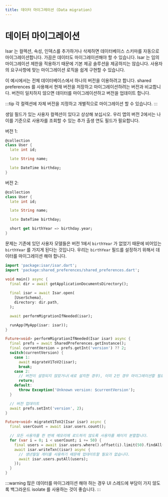 ```yaml
---
title: 데이터 마이그레이션 (Data migration)
---
```


# 데이터 마이그레이션

Isar 는 컬렉션, 속성, 인덱스를 추가하거나 삭제하면 데이터베이스 스키마를 자동으로 마이그레이션합니다. 가끔은 데이터도 마이그레이션해야 할 수 있습니다. Isar 는 임의 마이그레이션 제한을 적용하기 때문에 기본 제공 솔루션을 제공하지는 않습니다. 사용자의 요구사항에 맞는 마이그레이션 로직을 쉽게 구현할 수 있습니다.

이 예시에서는 전체 데이터베이스에서 하나의 버전을 이용하려고 합니다. shared preferences 를 사용해서 현재 버전을 저장하고 마이그레이션하려는 버전과 비교합니다. 버전이 일치하지 않으면 데이터를 마이그레이션하고 버전을 업데이트 합니다.

:::tip
각 컬렉션에 자체 버전을 지정하고 개별적으로 마이그레이션 할 수 있습니다.
:::

생일 필드가 있는 사용자 컬렉션이 있다고 상상해 보십시오. 우리 앱의 버전 2에서는 나이를 기준으로 사용자를 조회할 수 있는 추가 출생 연도 필드가 필요합니다.

버전 1:

```dart
@collection
class User {
  late int id;

  late String name;

  late DateTime birthday;
}
```

버전 2:

```dart
@collection
class User {
  late int id;

  late String name;

  late DateTime birthday;

  short get birthYear => birthday.year;
}
```

문제는 기존에 있던 사용자 모델들은 버전 1에서 `birthYear` 가 없었기 때문에 비어있는 `birthYear` 를 가지게 된다는 것입니다. 우리는 `birthYear` 필드를 설정하기 위해서 데이터를 마이그레이션 해야 합니다.

```dart
import 'package:isar/isar.dart';
import 'package:shared_preferences/shared_preferences.dart';

void main() async {
  final dir = await getApplicationDocumentsDirectory();
  
  final isar = await Isar.open(
    [UserSchema],
    directory: dir.path,
  );

  await performMigrationIfNeeded(isar);

  runApp(MyApp(isar: isar));
}

Future<void> performMigrationIfNeeded(Isar isar) async {
  final prefs = await SharedPreferences.getInstance();
  final currentVersion = prefs.getInt('version') ?? 2;
  switch(currentVersion) {
    case 1:
      await migrateV1ToV2(isar);
      break;
    case 2:
      // 버전이 설정되지 않았거나(새로 설치한 경우), 이미 2인 경우 마이그레이션할 필요가 없습니다.
      return;
    default:
      throw Exception('Unknown version: $currentVersion');
  }

  // 버전 업데이트
  await prefs.setInt('version', 2);
}

Future<void> migrateV1ToV2(Isar isar) async {
  final userCount = await isar.users.count();

  // 모든 사용자를 한 번에 메모리에 로드하지 않도록 사용자를 페이지 분할합니다.
  for (var i = 0; i < userCount; i += 50) {
    final users = await isar.users.where().offset(i).limit(50).findAll();
    await isar.writeTxn((isar) async {
      // 생년월일 게터를 사용하기 때문에 업데이트할 필요가 없습니다.
      await isar.users.putAll(users);
    });
  }
}
```

:::warning
많은 데이터를 마이그레이션 해야 하는 경우 UI 스레드에 부담이 가지 않도록 백그라운드 isolate 를 사용하는 것이 좋습니다.
:::

